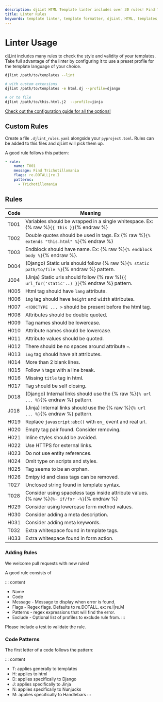 ```yaml
---
description: djLint HTML Template linter includes over 30 rules! Find the definitions here. Easily expand with include custom rules!
title: Linter Rules
keywords: template linter, template formatter, djLint, HTML, templates, formatter, linter, rules
---
```


# Linter Usage

djLint includes many rules to check the style and validity of your templates. Take full advantage of the linter by configuring it to use a preset profile for the template language of your choice.

```bash
djlint /path/to/templates --lint

# with custom extensions
djlint /path/to/templates -e html.dj --profile=django

# or to file
djlint /path/to/this.html.j2  --profile=jinja
```

<div class="box notification is-info is-light">
    <span class="icon is-large"><i class="fas fa-2x fa-arrow-circle-right"></i></span><div class="my-auto ml-3 is-inline-block"><a href="/docs/configuration/">Check out the configuration guide for all the options!</a></div>
</div>

## Custom Rules

Create a file `.djlint_rules.yaml` alongside your `pyproject.toml`. Rules can be added to this files and djLint will pick them up.

A good rule follows this pattern:

```yaml
- rule:
    name: T001
    message: Find Trichotillomania
    flags: re.DOTALL|re.I
    patterns:
      - Trichotillomania
```

## Rules

| Code | Meaning                                                                                      |
| ---- | -------------------------------------------------------------------------------------------- |
| T001 | Variables should be wrapped in a single whitespace. Ex: {% raw %}`{{ this }}`{% endraw %}    |
| T002 | Double quotes should be used in tags. Ex {% raw %}`{% extends "this.html" %}`{% endraw %}    |
| T003 | Endblock should have name. Ex: {% raw %}`{% endblock body %}`{% endraw %}.                   |
| D004 | (Django) Static urls should follow {% raw %}`{% static path/to/file %}`{% endraw %} pattern. |
| J004 | (Jinja) Static urls should follow {% raw %}`{{ url_for('static'..) }}`{% endraw %} pattern.  |
| H005 | Html tag should have `lang` attribute.                                                       |
| H006 | `img` tag should have `height` and `width` attributes.                                       |
| H007 | `<!DOCTYPE ... >` should be present before the html tag.                                     |
| H008 | Attributes should be double quoted.                                                          |
| H009 | Tag names should be lowercase.                                                               |
| H010 | Attribute names should be lowercase.                                                         |
| H011 | Attribute values should be quoted.                                                           |
| H012 | There should be no spaces around attribute `=`.                                              |
| H013 | `img` tag should have alt attributes.                                                        |
| H014 | More than 2 blank lines.                                                                     |
| H015 | Follow `h` tags with a line break.                                                           |
| H016 | Missing `title` tag in html.                                                                 |
| H017 | Tag should be self closing.                                                                  |
| D018 | (Django) Internal links should use the {% raw %}`{% url ... %}`{% endraw %} pattern.         |
| J018 | (Jinja) Internal links should use the {% raw %}`{% url ... %}`{% endraw %} pattern.          |
| H019 | Replace `javascript:abc()` with `on_` event and real url.                                    |
| H020 | Empty tag pair found. Consider removing.                                                     |
| H021 | Inline styles should be avoided.                                                             |
| H022 | Use HTTPS for external links.                                                                |
| H023 | Do not use entity references.                                                                |
| H024 | Omit type on scripts and styles.                                                             |
| H025 | Tag seems to be an orphan.                                                                   |
| H026 | Emtpy id and class tags can be removed.                                                      |
| T027 | Unclosed string found in template syntax.                                                    |
| T028 | Consider using spaceless tags inside attribute values. {% raw %}`{%- if/for -%}`{% endraw %} |
| H029 | Consider using lowercase form method values.                                                 |
| H030 | Consider adding a meta description.                                                          |
| H031 | Consider adding meta keywords.                                                               |
| T032 | Extra whitespace found in template tags.                                                     |
| H033 | Extra whitespace found in form action.                                                       |

### Adding Rules

We welcome pull requests with new rules!

A good rule consists of

::: content

- Name
- Code
- Message - Message to display when error is found.
- Flags - Regex flags. Defaults to re.DOTALL. ex: re.I|re.M
- Patterns - regex expressions that will find the error.
- Exclude - Optional list of profiles to exclude rule from.
  :::

Please include a test to validate the rule.

### Code Patterns

The first letter of a code follows the pattern:

::: content

- T: applies generally to templates
- H: applies to html
- D: applies specifically to Django
- J: applies specifically to Jinja
- N: applies specifically to Nunjucks
- M: applies specifically to Handlebars
  :::
